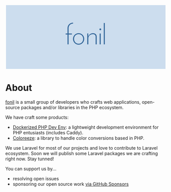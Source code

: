 <p align="center">
  <img width="500" height="200" src="https://github.com/fonil/.github/blob/main/profile/img/fonil-500x200.png?raw=true">
</p>

# About <fonil>

[fonil](http://fonil.dev) is a small group of developers who crafts web applications, open-source packages and/or libraries in the PHP ecosystem.

We have craft some products:

- [Dockerized PHP Dev Env](https://github.com/fonil/dockerized-php-dev-env): a lightweight development environment for PHP entusiasts (includes Caddy).
- [Coloreeze](https://github.com/fonil/coloreeze): a library to handle color conversions based in PHP.

We use Laravel for most of our projects and love to contribute to Laravel ecosystem. Soon we will publish some Laravel packages we are crafting right now. Stay tunned!

You can support us by...

- resolving open issues
- sponsoring our open source work [via GitHub Sponsors](https://github.com/sponsors/fonil) 
